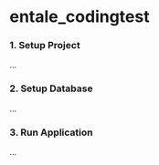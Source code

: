 # entale_codingtest

### 1. Setup Project
...

### 2. Setup Database
...

### 3. Run Application
...
